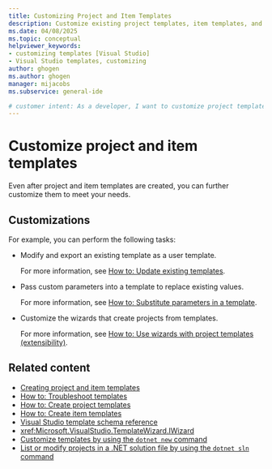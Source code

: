 ```yaml
---
title: Customizing Project and Item Templates
description: Customize existing project templates, item templates, and wizards in Visual Studio to meet your current needs.
ms.date: 04/08/2025
ms.topic: conceptual
helpviewer_keywords:
- customizing templates [Visual Studio]
- Visual Studio templates, customizing
author: ghogen
ms.author: ghogen
manager: mijacobs
ms.subservice: general-ide

# customer intent: As a developer, I want to customize project templates, item templates, and wizards to meet my current needs.
---
```

# Customize project and item templates

Even after project and item templates are created, you can further customize them to meet your needs.

## Customizations

For example, you can perform the following tasks:

- Modify and export an existing template as a user template.

   For more information, see [How to: Update existing templates](../ide/how-to-update-existing-templates.md).

- Pass custom parameters into a template to replace existing values.

   For more information, see [How to: Substitute parameters in a template](../ide/how-to-substitute-parameters-in-a-template.md).

- Customize the wizards that create projects from templates.

   For more information, see [How to: Use wizards with project templates (extensibility)](../extensibility/how-to-use-wizards-with-project-templates.md).

## Related content

- [Creating project and item templates](../ide/creating-project-and-item-templates.md)
- [How to: Troubleshoot templates](/troubleshoot/developer/visualstudio/project-build/how-to-troubleshoot-templates)
- [How to: Create project templates](../ide/how-to-create-project-templates.md)
- [How to: Create item templates](../ide/how-to-create-item-templates.md)
- [Visual Studio template schema reference](../extensibility/visual-studio-template-schema-reference.md)
- <xref:Microsoft.VisualStudio.TemplateWizard.IWizard>
- [Customize templates by using the `dotnet new` command](/dotnet/core/tools/custom-templates/)
- [List or modify projects in a .NET solution file by using the `dotnet sln` command](/dotnet/core/tools/dotnet-sln/)
